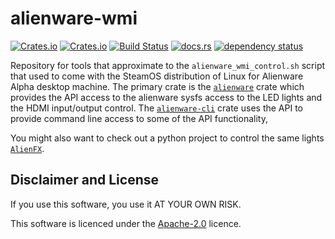 # alienware-wmi

[![Crates.io](https://img.shields.io/crates/l/alienware)](https://github.com/a1ecbr0wn/alienware-wmi/blob/main/LICENSE) [![Crates.io](https://img.shields.io/crates/v/alienware)](https://crates.io/crates/alienware) [![Build Status](https://github.com/a1ecbr0wn/alienware-wmi/actions/workflows/build.yml/badge.svg)](https://github.com/a1ecbr0wn/alienware-wmi/actions/workflows/build.yml) [![docs.rs](https://img.shields.io/docsrs/alienware)](https://docs.rs/alienware) [![dependency status](https://deps.rs/repo/github/a1ecbr0wn/alienware-wmi/status.svg)](https://deps.rs/repo/github/a1ecbr0wn/alienware-wmi)

Repository for tools that approximate to the `alienware_wmi_control.sh` script that used to come with the SteamOS
distribution of Linux for Alienware Alpha desktop machine.  The primary crate is the
[`alienware`](https://github.com/a1ecbr0wn/alienware-wmi/tree/main/alienware) crate which provides the API access to the alienware sysfs access to the LED lights and the HDMI input/output control. The
[`alienware-cli`](https://github.com/a1ecbr0wn/alienware-wmi/tree/main/alienware_cli) crate uses the API to provide
command line access to some of the API functionality,

You might also want to check out a python project to control the same lights
[`AlienFX`](https://github.com/trackmastersteve/alienfx).

## Disclaimer and License

If you use this software, you use it AT YOUR OWN RISK.

This software is licenced under the [Apache-2.0](https://github.com/a1ecbr0wn/alienware-wmi/blob/main/LICENSE) licence.
